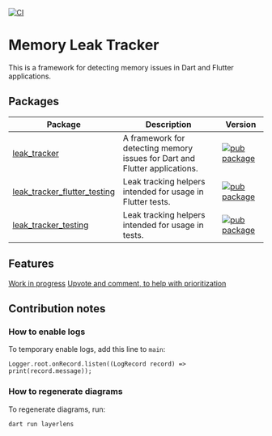 
[![CI](https://github.com/dart-lang/leak_tracker/actions/workflows/ci.yaml/badge.svg)](https://github.com/dart-lang/leak_tracker/actions/workflows/ci.yaml)

# Memory Leak Tracker

This is a framework for detecting memory issues in Dart and Flutter applications.

## Packages

| Package | Description | Version |
| --- | --- | --- |
| [leak_tracker](pkgs/leak_tracker/) | A framework for detecting memory issues for Dart and Flutter applications. | [![pub package](https://img.shields.io/pub/v/leak_tracker.svg)](https://pub.dev/packages/leak_tracker) |
| [leak_tracker_flutter_testing](pkgs/leak_tracker_flutter_testing/) | Leak tracking helpers intended for usage in Flutter tests. | [![pub package](https://img.shields.io/pub/v/leak_tracker_flutter_testing.svg)](https://pub.dev/packages/leak_tracker_flutter_testing) |
| [leak_tracker_testing](pkgs/leak_tracker_testing/) | Leak tracking helpers intended for usage in tests. | [![pub package](https://img.shields.io/pub/v/leak_tracker_testing.svg)](https://pub.dev/packages/leak_tracker_testing) |

## Features

[Work in progress](https://github.com/dart-lang/leak_tracker/labels/P1)
[Upvote and comment, to help with prioritization](https://github.com/dart-lang/leak_tracker/labels/P2)

## Contribution notes

### How to enable logs

To temporary enable logs, add this line to `main`:

```
Logger.root.onRecord.listen((LogRecord record) => print(record.message));
```

### How to regenerate diagrams

To regenerate diagrams, run:

```
dart run layerlens
```
